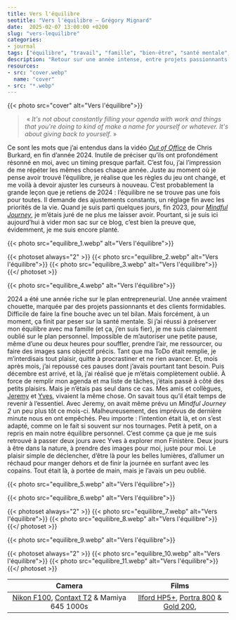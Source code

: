 ```yaml
---
title: Vers l'équilibre
seotitle: "Vers l'équilibre — Grégory Mignard"
date:  2025-02-07 13:00:00 +0200
slug: "vers-lequilibre"
categories:
- journal
tags: ["équilibre", "travail", "famille", "bien-être", "santé mentale", "projets", "nature", "créativité", "Mindful Journey", "réflexions personnelles", "pause", "procrastination", "Finistère", "retour à l'essentiel", "photographie", "surf", "temps pour soi"]
description: "Retour sur une année intense, entre projets passionnants et quête d’équilibre. Se reconnecter à l’essentiel pour mieux avancer."
resources:
- src: "cover.webp"
  name: "cover"
- src: "*.webp"
---
```


{{< photo src="cover" alt="Vers l'équilibre">}}

>  « *It's not about constantly filling your agenda with work and things that you're doing to kind of make a name for yourself or whatever. It's about giving back to yourself.* »

Ce sont les mots que j’ai entendus dans la vidéo *[Out of Office](https://youtu.be/w-Z86vZZO4g?si=_0er0uV5xYHXWYrX)* de Chris Burkard, en fin d’année 2024. Inutile de préciser qu’ils ont profondément résonné en moi, avec un timing presque parfait. C’est fou, j’ai l’impression de me répéter les mêmes choses chaque année. Juste au moment où je pense avoir trouvé l’équilibre, je réalise que les règles du jeu ont changé, et me voilà à devoir ajuster les curseurs à nouveau.
C’est probablement la grande leçon que je retiens de 2024 : l’équilibre ne se trouve pas une fois pour toutes. Il demande des ajustements constants, un réglage fin avec les priorités de la vie. Quand je suis parti quelques jours, fin 2023, pour *[Mindful Journey](https://gregorymignard.com/mindful-journey/)*, je m’étais juré de ne plus me laisser avoir. Pourtant, si je suis ici aujourd’hui à vider mon sac sur ce blog, c’est bien la preuve que, évidemment, je me suis encore planté.

{{< photo src="equilibre_1.webp" alt="Vers l'équilibre">}}

{{< photoset always="2" >}}
{{< photo src="equilibre_2.webp" alt="Vers l'équilibre">}}
{{< photo src="equilibre_3.webp" alt="Vers l'équilibre">}}
{{</ photoset >}}

{{< photo src="equilibre_4.webp" alt="Vers l'équilibre">}}

2024 a été une année riche sur le plan entrepreneurial. Une année vraiment chouette, marquée par des projets passionnants et des clients formidables. Difficile de faire la fine bouche avec un tel bilan. Mais forcément, à un moment, ça finit par peser sur la santé mentale.
Si j’ai réussi à préserver mon équilibre avec ma famille (et ça, j’en suis fier), je me suis clairement oublié sur le plan personnel. Impossible de m’autoriser une petite pause, même d’une ou deux heures pour souffler, prendre l’air, me ressourcer, ou faire des images sans objectif précis. Tant que ma ToDo était remplie, je m’interdisais tout plaisir, quitte à procrastiner et ne rien avancer. Et, mois après mois, j’ai repoussé ces pauses dont j’avais pourtant tant besoin. Puis décembre est arrivé, et là, j’ai réalisé que je m’étais complètement oublié. À force de remplir mon agenda et ma liste de tâches, j’étais passé à côté des petits plaisirs.
Mais je n’étais pas seul dans ce cas. Mes amis et collègues, [Jeremy](https://jeremyjanin.com/) et [Yves](https://www.yvesquere.com/), vivaient la même chose. On savait tous qu’il était temps de revenir à l’essentiel. Avec Jeremy, on avait même prévu un *Mindful Journey 2* un peu plus tôt ce mois-ci. Malheureusement, des imprévus de dernière minute nous en ont empêchés. Peu importe : l’intention était là, et on s’est adapté, comme on le fait si souvent sur nos tournages. Petit à petit, on a repris en main notre équilibre personnel.
C’est comme ça que je me suis retrouvé à passer deux jours avec Yves à explorer mon Finistère. Deux jours à être dans la nature, à prendre des images pour moi, juste pour moi. Le plaisir simple de déclencher, d’être là pour les belles lumières, d’allumer un réchaud pour manger dehors et de finir la journée en surfant avec les copains. Tout était là, à portée de main, mais je l’avais un peu oublié.


{{< photo src="equilibre_5.webp" alt="Vers l'équilibre">}}

{{< photo src="equilibre_6.webp" alt="Vers l'équilibre">}}

{{< photoset always="2" >}}
{{< photo src="equilibre_7.webp" alt="Vers l'équilibre">}}
{{< photo src="equilibre_8.webp" alt="Vers l'équilibre">}}
{{</ photoset >}}

{{< photo src="equilibre_9.webp" alt="Vers l'équilibre">}}

{{< photoset always="2" >}}
{{< photo src="equilibre_10.webp" alt="Vers l'équilibre">}}
{{< photo src="equilibre_11.webp" alt="Vers l'équilibre">}}
{{</ photoset >}}


| Camera | Films |
|:-------:|:------:|
| [Nikon F100](https://gregorymignard.com/le-maroc-avec-un-nikon-f100/), [Contaxt T2](https://gregorymignard.com/contax-t2/) & Mamiya 645 1000s | [Ilford HP5+](https://www.digit-photo.com/ILFORD-HP5-135-400asa-36-Poses-rFNBI1574577.html?dpa_id=23),  [Portra 800](https://dp.gt/a/enijce5qj) & [Gold 200](https://dp.gt/a/3j1cx8zk), | 